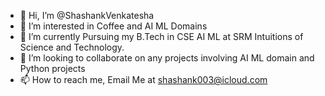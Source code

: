 - 👋 Hi, I’m @ShashankVenkatesha
- 👀 I’m interested in Coffee and AI ML Domains 
- 🌱 I’m currently Pursuing my B.Tech in CSE AI ML at SRM Intuitions of Science and Technology.
- 💞️ I’m looking to collaborate on any projects involving AI ML domain and Python projects
- 📫 How to reach me, Email Me at shashank003@icloud.com


